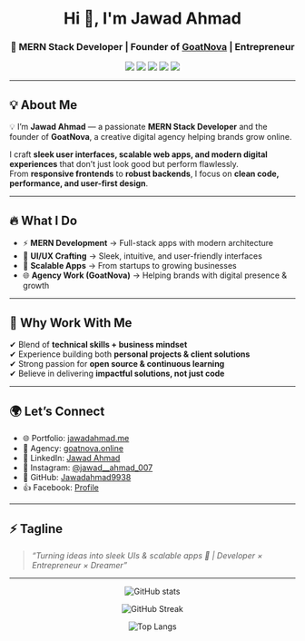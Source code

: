 <h1 align="center">Hi 👋, I'm Jawad Ahmad</h1>
<h3 align="center">🚀 MERN Stack Developer | Founder of <a href="https://goatnova.online" target="_blank">GoatNova</a> | Entrepreneur</h3>

<p align="center">
  <img src="https://img.shields.io/badge/Portfolio-jawadahmad.me-FF69B4?style=for-the-badge&logo=netlify&logoColor=white" />
  <img src="https://img.shields.io/badge/Agency-GoatNova-blueviolet?style=for-the-badge&logo=vercel&logoColor=white" />
  <img src="https://img.shields.io/badge/GitHub-Jawadahmad9938-black?style=for-the-badge&logo=github" />
  <img src="https://img.shields.io/badge/LinkedIn-Jawad%20Ahmad-blue?style=for-the-badge&logo=linkedin" />
  <img src="https://img.shields.io/badge/Instagram-@jawad__ahmad__007-E4405F?style=for-the-badge&logo=instagram&logoColor=white" />
</p>

---

## 💡 About Me  
💡 I’m **Jawad Ahmad** — a passionate **MERN Stack Developer** and the founder of **GoatNova**, a creative digital agency helping brands grow online.  

I craft **sleek user interfaces, scalable web apps, and modern digital experiences** that don’t just look good but perform flawlessly.  
From **responsive frontends** to **robust backends**, I focus on **clean code, performance, and user-first design**.  

---

## 🔥 What I Do  
- ⚡ **MERN Development** → Full-stack apps with modern architecture  
- 🎨 **UI/UX Crafting** → Sleek, intuitive, and user-friendly interfaces  
- 🚀 **Scalable Apps** → From startups to growing businesses  
- 🌐 **Agency Work (GoatNova)** → Helping brands with digital presence & growth  

---

## 🌟 Why Work With Me  
✔ Blend of **technical skills + business mindset**  
✔ Experience building both **personal projects & client solutions**  
✔ Strong passion for **open source & continuous learning**  
✔ Believe in delivering **impactful solutions, not just code**  

---

## 🌍 Let’s Connect  
- 🌐 Portfolio: [jawadahmad.me](https://jawadahmad.me)  
- 🚀 Agency: [goatnova.online](https://goatnova.online)  
- 💼 LinkedIn: [Jawad Ahmad](https://linkedin.com/in/jawad-ahmad-376a48245)  
- 📸 Instagram: [@jawad__ahmad_007](https://instagram.com/jawad__ahmad_007)  
- 🐙 GitHub: [Jawadahmad9938](https://github.com/Jawadahmad9938)  
- 👍 Facebook: [Profile](https://facebook.com/profile.php?id=100016260699449)  

---

## ⚡ Tagline  
> _“Turning ideas into sleek UIs & scalable apps 🚀 | Developer × Entrepreneur × Dreamer”_  

---

<p align="center">
  <img src="https://github-readme-stats.vercel.app/api?username=Jawadahmad9938&show_icons=true&theme=radical" alt="GitHub stats" />
</p>

<p align="center">
  <img src="https://github-readme-streak-stats.herokuapp.com/?user=Jawadahmad9938&theme=radical" alt="GitHub Streak" />
</p>

<p align="center">
  <img src="https://github-readme-stats.vercel.app/api/top-langs/?username=Jawadahmad9938&layout=compact&theme=radical" alt="Top Langs" />
</p>
